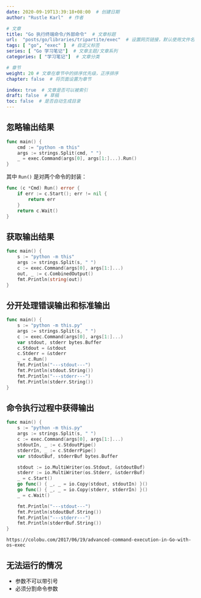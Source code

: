 ```yaml
---
date: 2020-09-19T13:39:18+08:00  # 创建日期
author: "Rustle Karl"  # 作者

# 文章
title: "Go 执行终端命令/外部命令"  # 文章标题
url:  "posts/go/libraries/tripartite/exec"  # 设置网页链接，默认使用文件名
tags: [ "go", "exec" ]  # 自定义标签
series: [ "Go 学习笔记"]  # 文章主题/文章系列
categories: [ "学习笔记"]  # 文章分类

# 章节
weight: 20 # 文章在章节中的排序优先级，正序排序
chapter: false  # 将页面设置为章节

index: true  # 文章是否可以被索引
draft: false  # 草稿
toc: false  # 是否自动生成目录
---
```


## 忽略输出结果

```go
func main() {
	cmd := "python -m this"
	args := strings.Split(cmd, " ")
	_ = exec.Command(args[0], args[1:]...).Run()
}
```

其中 `Run()` 是对两个命令的封装：

```go
func (c *Cmd) Run() error {
	if err := c.Start(); err != nil {
		return err
	}
	return c.Wait()
}
```

## 获取输出结果

```go
func main() {
	s := "python -m this"
	args := strings.Split(s, " ")
	c := exec.Command(args[0], args[1:]...)
	out, _ := c.CombinedOutput()
	fmt.Println(string(out))
}
```

## 分开处理错误输出和标准输出

```go
func main() {
	s := "python -m this.py"
	args := strings.Split(s, " ")
	c := exec.Command(args[0], args[1:]...)
	var stdout, stderr bytes.Buffer
	c.Stdout = &stdout
	c.Stderr = &stderr
	_ = c.Run()
	fmt.Println("---stdout---")
	fmt.Println(stdout.String())
	fmt.Println("---stderr---")
	fmt.Println(stderr.String())
}
```

## 命令执行过程中获得输出

```go
func main() {
	s := "python -m this.py"
	args := strings.Split(s, " ")
	c := exec.Command(args[0], args[1:]...)
	stdoutIn, _ := c.StdoutPipe()
	stderrIn, _ := c.StderrPipe()
	var stdoutBuf, stderrBuf bytes.Buffer

	stdout := io.MultiWriter(os.Stdout, &stdoutBuf)
	stderr := io.MultiWriter(os.Stderr, &stderrBuf)
	_ = c.Start()
	go func() { _, _ = io.Copy(stdout, stdoutIn) }()
	go func() { _, _ = io.Copy(stderr, stderrIn) }()
	_ = c.Wait()

	fmt.Println("---stdout---")
	fmt.Println(stdoutBuf.String())
	fmt.Println("---stderr---")
	fmt.Println(stderrBuf.String())
}
```

```
https://colobu.com/2017/06/19/advanced-command-execution-in-Go-with-os-exec
```


## 无法运行的情况

- 参数不可以带引号
- 必须分割命令参数

```go

```

```go

```

```go

```

```go

```

```go

```

```go

```
